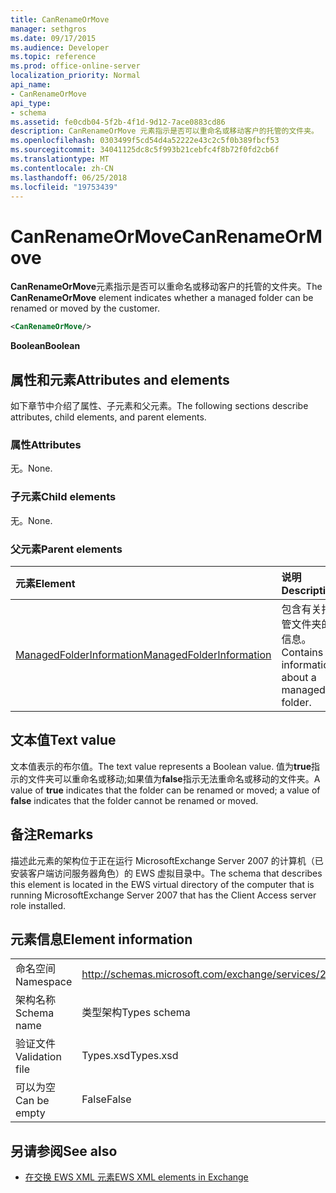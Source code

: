 ```yaml
---
title: CanRenameOrMove
manager: sethgros
ms.date: 09/17/2015
ms.audience: Developer
ms.topic: reference
ms.prod: office-online-server
localization_priority: Normal
api_name:
- CanRenameOrMove
api_type:
- schema
ms.assetid: fe0cdb04-5f2b-4f1d-9d12-7ace0883cd86
description: CanRenameOrMove 元素指示是否可以重命名或移动客户的托管的文件夹。
ms.openlocfilehash: 0303499f5cd54d4a52222e43c2c5f0b389fbcf53
ms.sourcegitcommit: 34041125dc8c5f993b21cebfc4f8b72f0fd2cb6f
ms.translationtype: MT
ms.contentlocale: zh-CN
ms.lasthandoff: 06/25/2018
ms.locfileid: "19753439"
---
```

# <a name="canrenameormove"></a><span data-ttu-id="82298-103">CanRenameOrMove</span><span class="sxs-lookup"><span data-stu-id="82298-103">CanRenameOrMove</span></span>

<span data-ttu-id="82298-104">**CanRenameOrMove**元素指示是否可以重命名或移动客户的托管的文件夹。</span><span class="sxs-lookup"><span data-stu-id="82298-104">The **CanRenameOrMove** element indicates whether a managed folder can be renamed or moved by the customer.</span></span> 
  
```xml
<CanRenameOrMove/>
```

 <span data-ttu-id="82298-105">**Boolean**</span><span class="sxs-lookup"><span data-stu-id="82298-105">**Boolean**</span></span>
## <a name="attributes-and-elements"></a><span data-ttu-id="82298-106">属性和元素</span><span class="sxs-lookup"><span data-stu-id="82298-106">Attributes and elements</span></span>

<span data-ttu-id="82298-107">如下章节中介绍了属性、子元素和父元素。</span><span class="sxs-lookup"><span data-stu-id="82298-107">The following sections describe attributes, child elements, and parent elements.</span></span>
  
### <a name="attributes"></a><span data-ttu-id="82298-108">属性</span><span class="sxs-lookup"><span data-stu-id="82298-108">Attributes</span></span>

<span data-ttu-id="82298-109">无。</span><span class="sxs-lookup"><span data-stu-id="82298-109">None.</span></span>
  
### <a name="child-elements"></a><span data-ttu-id="82298-110">子元素</span><span class="sxs-lookup"><span data-stu-id="82298-110">Child elements</span></span>

<span data-ttu-id="82298-111">无。</span><span class="sxs-lookup"><span data-stu-id="82298-111">None.</span></span>
  
### <a name="parent-elements"></a><span data-ttu-id="82298-112">父元素</span><span class="sxs-lookup"><span data-stu-id="82298-112">Parent elements</span></span>

|<span data-ttu-id="82298-113">**元素**</span><span class="sxs-lookup"><span data-stu-id="82298-113">**Element**</span></span>|<span data-ttu-id="82298-114">**说明**</span><span class="sxs-lookup"><span data-stu-id="82298-114">**Description**</span></span>|
|:-----|:-----|
|[<span data-ttu-id="82298-115">ManagedFolderInformation</span><span class="sxs-lookup"><span data-stu-id="82298-115">ManagedFolderInformation</span></span>](managedfolderinformation.md) <br/> |<span data-ttu-id="82298-116">包含有关托管文件夹的信息。</span><span class="sxs-lookup"><span data-stu-id="82298-116">Contains information about a managed folder.</span></span>  <br/> |
   
## <a name="text-value"></a><span data-ttu-id="82298-117">文本值</span><span class="sxs-lookup"><span data-stu-id="82298-117">Text value</span></span>

<span data-ttu-id="82298-118">文本值表示的布尔值。</span><span class="sxs-lookup"><span data-stu-id="82298-118">The text value represents a Boolean value.</span></span> <span data-ttu-id="82298-119">值为**true**指示的文件夹可以重命名或移动;如果值为**false**指示无法重命名或移动的文件夹。</span><span class="sxs-lookup"><span data-stu-id="82298-119">A value of **true** indicates that the folder can be renamed or moved; a value of **false** indicates that the folder cannot be renamed or moved.</span></span> 
  
## <a name="remarks"></a><span data-ttu-id="82298-120">备注</span><span class="sxs-lookup"><span data-stu-id="82298-120">Remarks</span></span>

<span data-ttu-id="82298-121">描述此元素的架构位于正在运行 MicrosoftExchange Server 2007 的计算机（已安装客户端访问服务器角色）的 EWS 虚拟目录中。</span><span class="sxs-lookup"><span data-stu-id="82298-121">The schema that describes this element is located in the EWS virtual directory of the computer that is running MicrosoftExchange Server 2007 that has the Client Access server role installed.</span></span>
  
## <a name="element-information"></a><span data-ttu-id="82298-122">元素信息</span><span class="sxs-lookup"><span data-stu-id="82298-122">Element information</span></span>

|||
|:-----|:-----|
|<span data-ttu-id="82298-123">命名空间</span><span class="sxs-lookup"><span data-stu-id="82298-123">Namespace</span></span>  <br/> |http://schemas.microsoft.com/exchange/services/2006/types  <br/> |
|<span data-ttu-id="82298-124">架构名称</span><span class="sxs-lookup"><span data-stu-id="82298-124">Schema name</span></span>  <br/> |<span data-ttu-id="82298-125">类型架构</span><span class="sxs-lookup"><span data-stu-id="82298-125">Types schema</span></span>  <br/> |
|<span data-ttu-id="82298-126">验证文件</span><span class="sxs-lookup"><span data-stu-id="82298-126">Validation file</span></span>  <br/> |<span data-ttu-id="82298-127">Types.xsd</span><span class="sxs-lookup"><span data-stu-id="82298-127">Types.xsd</span></span>  <br/> |
|<span data-ttu-id="82298-128">可以为空</span><span class="sxs-lookup"><span data-stu-id="82298-128">Can be empty</span></span>  <br/> |<span data-ttu-id="82298-129">False</span><span class="sxs-lookup"><span data-stu-id="82298-129">False</span></span>  <br/> |
   
## <a name="see-also"></a><span data-ttu-id="82298-130">另请参阅</span><span class="sxs-lookup"><span data-stu-id="82298-130">See also</span></span>



- [<span data-ttu-id="82298-131">在交换 EWS XML 元素</span><span class="sxs-lookup"><span data-stu-id="82298-131">EWS XML elements in Exchange</span></span>](ews-xml-elements-in-exchange.md)

